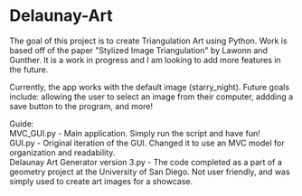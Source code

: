 # Delaunay-Art
The goal of this project is to create Triangulation Art using Python. Work is based off of the paper "Stylized Image Triangulation" by Lawonn and Gunther. It is a work in progress and I am looking to add
more features in the future.

Currently, the app works with the default image (starry_night). Future goals include: allowing the user to select an image from their computer, addding a save button to the program, and more!

Guide: \
MVC_GUI.py - Main application. Simply run the script and have fun! \
GUI.py - Original iteration of the GUI. Changed it to use an MVC model for organization and readability. \
Delaunay Art Generator version 3.py - The code completed as a part of a geometry project at the University of San Diego. Not user friendly, and was simply used to create art images for a showcase.